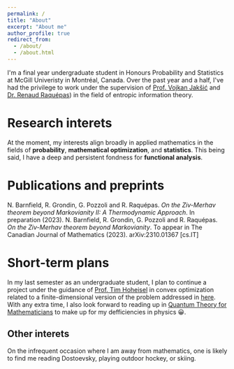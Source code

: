 ```yaml
---
permalink: /
title: "About"
excerpt: "About me"
author_profile: true
redirect_from: 
  - /about/
  - /about.html
---
```


I'm a final year undergraduate student in Honours Probability and Statistics at McGill Univeristy in Montréal, Canada. Over the past year and a half, I've had the privilege to work under the supervision of [Prof. Vojkan Jakšić](https://jaksic.xyz) and [Dr. Renaud Raquépas](https://renaudraquepas.github.io/index.html)) in the field of entropic information theory. 

Research interets 
======
At the moment, my interests align broadly in applied mathematics in the fields of **probability**, **mathematical optimization**, and **statistics**. This being said, I have a deep and persistent fondness for **functional analysis**.  

Publications and preprints
======
N. Barnfield, R. Grondin, G. Pozzoli and R. Raquépas. *On the Ziv-Merhav theorem beyond Markovianity II: A Thermodynamic Approach*. In preparation (2023).
N. Barnfield, R. Grondin, G. Pozzoli and R. Raquépas. *On the Ziv-Merhav theorem beyond Markovianity*. To appear in The Canadian Journal of Mathematics (2023). arXiv:2310.01367 [cs.IT]

Short-term plans
======
In my last semester as an undergraduate student, I plan to continue a project under the guidance of [Prof. Tim Hoheisel](https://www.math.mcgill.ca/hoheisel/) in convex optimization related to a finite-dimensional version of the problem addressed in [here](https://www.math.mcgill.ca/hoheisel/MEM_main.pdf). With any extra time, I also look forward to reading up in [Quantum Theory for Mathematicians](https://link.springer.com/book/10.1007/978-1-4614-7116-5) to make up for my defficiencies in physics :grinning:.


Other interets
------
On the infrequent occasion where I am away from mathematics, one is likely to find me reading Dostoevsky, playing outdoor hockey, or skiing.


